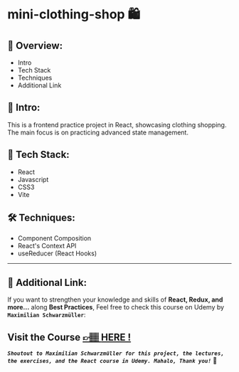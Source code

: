 # mini-clothing-shop 🛍️

## 📣 Overview:

- Intro
- Tech Stack
- Techniques
- Additional Link

## 🔎 Intro:

This is a frontend practice project in React, showcasing clothing shopping. The main focus is on practicing advanced state management.

## 🧰 Tech Stack:

- React
- Javascript
- CSS3
- Vite

## 🛠️ Techniques:

- Component Composition
- React's Context API
- useReducer (React Hooks)

---

## 🔗 Additional Link:

If you want to strengthen your knowledge and skills of **React, Redux, and more...** along **Best Practices**, Feel free to check this course on Udemy by **`Maximilian Schwarzmüller`**:

## Visit the Course [&#128073;&#127997; **HERE !**](https://www.udemy.com/course/react-the-complete-guide-incl-redux/)

**_`Shoutout to Maximilian Schwarzmüller for this project, the lectures, the exercises, and the React course in Udemy. Mahalo, Thank you!`_** 🌺
